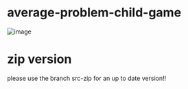 # average-problem-child-game

![image](https://github.com/McSwags/average-problem-child-game/assets/119352195/5a2dd517-9e26-406b-9726-6f962d3e3aaa)

<h1>zip version</h1>

please use the branch src-zip for an up to date version!!
